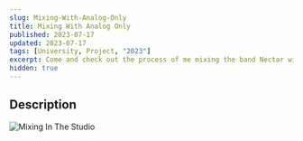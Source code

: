 ```yaml
---
slug: Mixing-With-Analog-Only
title: Mixing With Analog Only
published: 2023-07-17
updated: 2023-07-17
tags: [University, Project, "2023"]
excerpt: Come and check out the process of me mixing the band Nectar with analog gear only!
hidden: true
---
```


<script>
  import InTheStudio from "./In-The-Studio.png?w=500;700;900;1200;1600&avif&srcset"
</script>

## Description

<!-- To Be Continued -->

<img srcset={InTheStudio} alt="Mixing In The Studio" />

<br>
